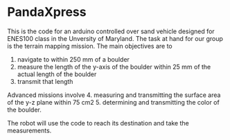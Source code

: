 # PandaXpress

This is the code for an arduino controlled over sand vehicle designed for ENES100 class in the Unversity of Maryland. The task at hand for our group is the terrain mapping mission. The main objectives are to 
1. navigate to within 250 mm of a boulder
2. measure the length of the y-axis of the boulder within 25 mm of the actual length of the boulder
3. transmit that length

Advanced missions involve 
4. measuring and transmitting the surface area of the y-z plane within 75 cm2
5. determining and transmitting the color of the boulder. 

The robot will use the code to reach its destination and take the measurements. 
